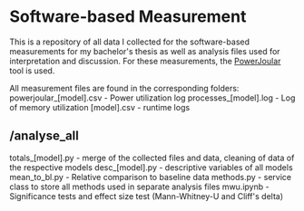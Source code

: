 # Software-based Measurement
This is a repository of all data I collected for the software-based measurements for my bachelor's thesis as well as analysis files used for interpretation and discussion. 
For these measurements, the [PowerJoular](https://joular.github.io/powerjoular/) tool is used.

All measurement files are found in the corresponding folders:
powerjoular_[model].csv - Power utilization log 
processes_[model].log - Log of memory utilization 
[model].csv - runtime logs 

## /analyse_all
totals_[model].py - merge of the collected files and data, cleaning of data of the respective models 
desc_[model].py - descriptive variables of all models
mean_to_bl.py - Relative comparison to baseline data
methods.py - service class to store all methods used in separate analysis files
mwu.ipynb - Significance tests and effect size test (Mann-Whitney-U and Cliff's delta)